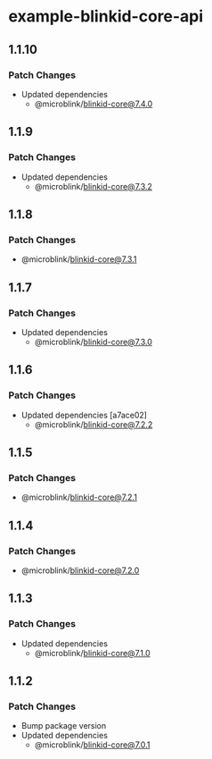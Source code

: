 # example-blinkid-core-api

## 1.1.10

### Patch Changes

- Updated dependencies
  - @microblink/blinkid-core@7.4.0

## 1.1.9

### Patch Changes

- Updated dependencies
  - @microblink/blinkid-core@7.3.2

## 1.1.8

### Patch Changes

- @microblink/blinkid-core@7.3.1

## 1.1.7

### Patch Changes

- Updated dependencies
  - @microblink/blinkid-core@7.3.0

## 1.1.6

### Patch Changes

- Updated dependencies [a7ace02]
  - @microblink/blinkid-core@7.2.2

## 1.1.5

### Patch Changes

- @microblink/blinkid-core@7.2.1

## 1.1.4

### Patch Changes

- @microblink/blinkid-core@7.2.0

## 1.1.3

### Patch Changes

- Updated dependencies
  - @microblink/blinkid-core@7.1.0

## 1.1.2

### Patch Changes

- Bump package version
- Updated dependencies
  - @microblink/blinkid-core@7.0.1
